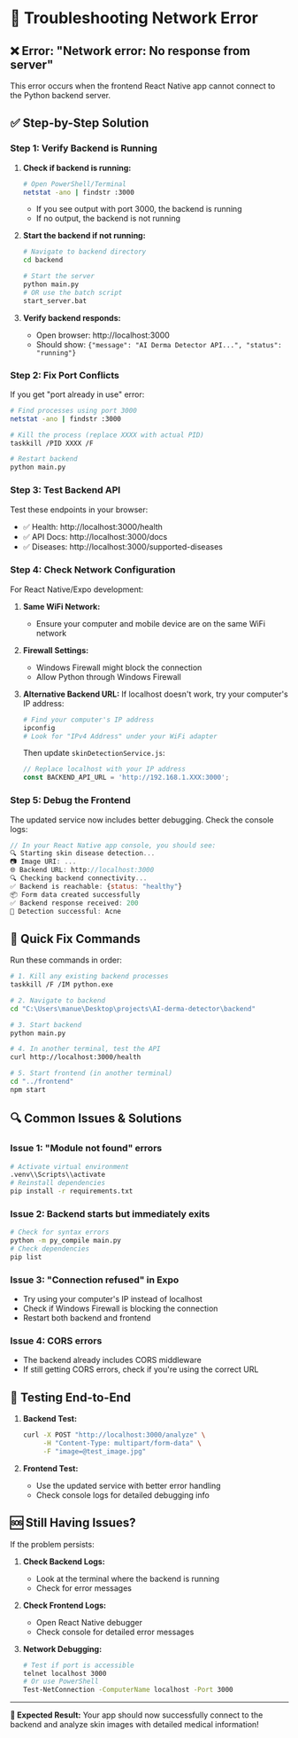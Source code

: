# 🔧 Troubleshooting Network Error

## ❌ Error: "Network error: No response from server"

This error occurs when the frontend React Native app cannot connect to the Python backend server.

## ✅ **Step-by-Step Solution**

### **Step 1: Verify Backend is Running**

1. **Check if backend is running:**
   ```bash
   # Open PowerShell/Terminal
   netstat -ano | findstr :3000
   ```
   
   - If you see output with port 3000, the backend is running
   - If no output, the backend is not running

2. **Start the backend if not running:**
   ```bash
   # Navigate to backend directory
   cd backend
   
   # Start the server
   python main.py
   # OR use the batch script
   start_server.bat
   ```

3. **Verify backend responds:**
   - Open browser: http://localhost:3000
   - Should show: `{"message": "AI Derma Detector API...", "status": "running"}`

### **Step 2: Fix Port Conflicts**

If you get "port already in use" error:

```bash
# Find processes using port 3000
netstat -ano | findstr :3000

# Kill the process (replace XXXX with actual PID)
taskkill /PID XXXX /F

# Restart backend
python main.py
```

### **Step 3: Test Backend API**

Test these endpoints in your browser:
- ✅ Health: http://localhost:3000/health
- ✅ API Docs: http://localhost:3000/docs
- ✅ Diseases: http://localhost:3000/supported-diseases

### **Step 4: Check Network Configuration**

For React Native/Expo development:

1. **Same WiFi Network:**
   - Ensure your computer and mobile device are on the same WiFi network

2. **Firewall Settings:**
   - Windows Firewall might block the connection
   - Allow Python through Windows Firewall

3. **Alternative Backend URL:**
   If localhost doesn't work, try your computer's IP address:
   
   ```bash
   # Find your computer's IP address
   ipconfig
   # Look for "IPv4 Address" under your WiFi adapter
   ```
   
   Then update `skinDetectionService.js`:
   ```javascript
   // Replace localhost with your IP address
   const BACKEND_API_URL = 'http://192.168.1.XXX:3000';
   ```

### **Step 5: Debug the Frontend**

The updated service now includes better debugging. Check the console logs:

```javascript
// In your React Native app console, you should see:
🔍 Starting skin disease detection...
📷 Image URI: ...
🌐 Backend URL: http://localhost:3000
🔍 Checking backend connectivity...
✅ Backend is reachable: {status: "healthy"}
📦 Form data created successfully
✅ Backend response received: 200
🎉 Detection successful: Acne
```

## 🚀 **Quick Fix Commands**

Run these commands in order:

```bash
# 1. Kill any existing backend processes
taskkill /F /IM python.exe

# 2. Navigate to backend
cd "C:\Users\manue\Desktop\projects\AI-derma-detector\backend"

# 3. Start backend
python main.py

# 4. In another terminal, test the API
curl http://localhost:3000/health

# 5. Start frontend (in another terminal)
cd "../frontend"
npm start
```

## 🔍 **Common Issues & Solutions**

### Issue 1: "Module not found" errors
```bash
# Activate virtual environment
.venv\\Scripts\\activate
# Reinstall dependencies
pip install -r requirements.txt
```

### Issue 2: Backend starts but immediately exits
```bash
# Check for syntax errors
python -m py_compile main.py
# Check dependencies
pip list
```

### Issue 3: "Connection refused" in Expo
- Try using your computer's IP instead of localhost
- Check if Windows Firewall is blocking the connection
- Restart both backend and frontend

### Issue 4: CORS errors
- The backend already includes CORS middleware
- If still getting CORS errors, check if you're using the correct URL

## 📱 **Testing End-to-End**

1. **Backend Test:**
   ```bash
   curl -X POST "http://localhost:3000/analyze" \
        -H "Content-Type: multipart/form-data" \
        -F "image=@test_image.jpg"
   ```

2. **Frontend Test:**
   - Use the updated service with better error handling
   - Check console logs for detailed debugging info

## 🆘 **Still Having Issues?**

If the problem persists:

1. **Check Backend Logs:**
   - Look at the terminal where the backend is running
   - Check for error messages

2. **Check Frontend Logs:**
   - Open React Native debugger
   - Check console for detailed error messages

3. **Network Debugging:**
   ```bash
   # Test if port is accessible
   telnet localhost 3000
   # Or use PowerShell
   Test-NetConnection -ComputerName localhost -Port 3000
   ```

---

**🎯 Expected Result:** Your app should now successfully connect to the backend and analyze skin images with detailed medical information!
